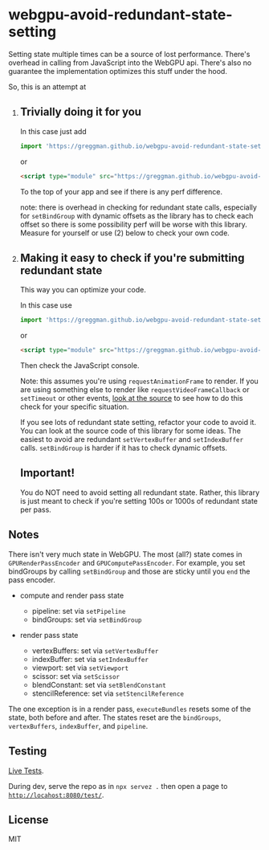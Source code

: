 # webgpu-avoid-redundant-state-setting

Setting state multiple times can be a source of lost performance.
There's overhead in calling from JavaScript into the WebGPU api.
There's also no guarantee the implementation optimizes this stuff
under the hood.

So, this is an attempt at

1. ## Trivially doing it for you

   In this case just add

   ```js
   import 'https://greggman.github.io/webgpu-avoid-redundant-state-setting/webgpu-avoid-redundant-state-setting.js';
   ```

   or

   ```html
   <script type="module" src="https://greggman.github.io/webgpu-avoid-redundant-state-setting/webgpu-avoid-redundant-state-setting.js"></script>
   ```

   To the top of your app and see if there is any perf difference.
   
   note: there is overhead in checking for redundant state calls, especially for `setBindGroup` with dynamic offsets
   as the library has to check each offset so there is some possibility perf will be worse
   with this library. Measure for yourself or use (2) below to check your own code.

2. ## Making it easy to check if you're submitting redundant state

   This way you can optimize your code.

   In this case use

   ```js
   import 'https://greggman.github.io/webgpu-avoid-redundant-state-setting/webgpu-check-redundant-state-setting.js';
   ```

   or

   ```html
   <script type="module" src="https://greggman.github.io/webgpu-avoid-redundant-state-setting/webgpu-check-redundant-state-setting.js"></script>
   ```

   Then check the JavaScript console.

   Note: this assumes you're using `requestAnimationFrame` to render. If you are using something else to render
   like `requestVideoFrameCallback` or `setTimeout` or other events,
   [look at the source](https://github.com/greggman/webgpu-avoid-redundant-state-setting/blob/main/webgpu-check-redundant-state-setting.js)
   to see how to do this check for your specific situation.

   If you see lots of redundant state setting, refactor your code to avoid it. You can look at the source code of this library
   for some ideas. The easiest to avoid are redundant `setVertexBuffer` and `setIndexBuffer` calls. `setBindGroup` is harder
   if it has to check dynamic offsets.

   ## Important!

   You do NOT need to avoid setting all redundant state. Rather, this library is just meant to check
   if you're setting 100s or 1000s of redundant state per pass.

## Notes

There isn't very much state in WebGPU. The most (all?) state comes in `GPURenderPassEncoder` and `GPUComputePassEncoder`.
For example, you set bindGroups by calling `setBindGroup` and those are sticky until you `end` the pass encoder. 

* compute and render pass state

  * pipeline: set via `setPipeline`
  * bindGroups:   set via `setBindGroup`

* render pass state

  * vertexBuffers: set via `setVertexBuffer`
  * indexBuffer: set via `setIndexBuffer`
  * viewport: set via `setViewport`
  * scissor: set via `setScissor`
  * blendConstant: set via `setBlendConstant`
  * stencilReference: set via `setStencilReference`

The one exception is in a render pass, `executeBundles` resets some of the state, both before and after.
The states reset are the `bindGroups`, `vertexBuffers`, `indexBuffer`, and `pipeline`.

## Testing

[Live Tests](https://greggman.github.io/webgpu-avoid-redundant-state-setting/test/).

During dev, serve the repo as in `npx servez .` then open a page to [`http://locahost:8080/test/`](http://locahost:8080/test/).

## License

MIT

